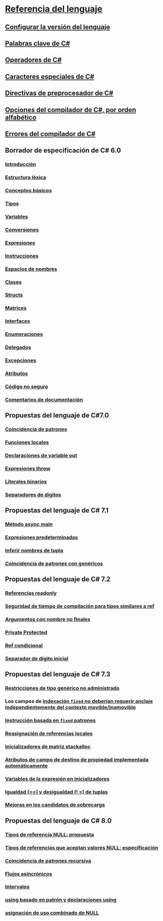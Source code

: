 # [Referencia del lenguaje](index.md)
## [Configurar la versión del lenguaje](configure-language-version.md)
## [Palabras clave de C#](keywords/)
## [Operadores de C#](operators/)
## [Caracteres especiales de C#](tokens/)

## [Directivas de preprocesador de C#](preprocessor-directives/)
## [Opciones del compilador de C#, por orden alfabético](compiler-options/)
## [Errores del compilador de C#](compiler-messages/)
## Borrador de especificación de C# 6.0
### [Introducción](../../../_csharplang/spec/introduction.md)
### [Estructura léxica](../../../_csharplang/spec/lexical-structure.md)
### [Conceptos básicos](../../../_csharplang/spec/basic-concepts.md)
### [Tipos](../../../_csharplang/spec/types.md)
### [Variables](../../../_csharplang/spec/variables.md)
### [Conversiones](../../../_csharplang/spec/conversions.md)
### [Expresiones](../../../_csharplang/spec/expressions.md)
### [Instrucciones](../../../_csharplang/spec/statements.md)
### [Espacios de nombres](../../../_csharplang/spec/namespaces.md)
### [Clases](../../../_csharplang/spec/classes.md)
### [Structs](../../../_csharplang/spec/structs.md)
### [Matrices](../../../_csharplang/spec/arrays.md)
### [Interfaces](../../../_csharplang/spec/interfaces.md)
### [Enumeraciones](../../../_csharplang/spec/enums.md)
### [Delegados](../../../_csharplang/spec/delegates.md)
### [Excepciones](../../../_csharplang/spec/exceptions.md)
### [Atributos](../../../_csharplang/spec/attributes.md)
### [Código no seguro](../../../_csharplang/spec/unsafe-code.md)
### [Comentarios de documentación](../../../_csharplang/spec/documentation-comments.md)
## Propuestas del lenguaje de C#7.0
### [Coincidencia de patrones](../../../_csharplang/proposals/csharp-7.0/pattern-matching.md)
### [Funciones locales](../../../_csharplang/proposals/csharp-7.0/local-functions.md)
### [Declaraciones de variable out](../../../_csharplang/proposals/csharp-7.0/out-var.md)
### [Expresiones throw](../../../_csharplang/proposals/csharp-7.0/throw-expression.md)
### [Literales binarios](../../../_csharplang/proposals/csharp-7.0/binary-literals.md)
### [Separadores de dígitos](../../../_csharplang/proposals/csharp-7.0/digit-separators.md)
## Propuestas del lenguaje de C# 7.1
### [Método async main](../../../_csharplang/proposals/csharp-7.1/async-main.md)
### [Expresiones predeterminadas](../../../_csharplang/proposals/csharp-7.1/target-typed-default.md)
### [Inferir nombres de tupla](../../../_csharplang/proposals/csharp-7.1/infer-tuple-names.md)
### [Coincidencia de patrones con genéricos](../../../_csharplang/proposals/csharp-7.1/generics-pattern-match.md)
## Propuestas del lenguaje de C# 7.2
### [Referencias readonly](../../../_csharplang/proposals/csharp-7.2/readonly-ref.md)
### [Seguridad de tiempo de compilación para tipos similares a ref](../../../_csharplang/proposals/csharp-7.2/span-safety.md)
### [Argumentos con nombre no finales](../../../_csharplang/proposals/csharp-7.2/non-trailing-named-arguments.md)
### [Private Protected](../../../_csharplang/proposals/csharp-7.2/private-protected.md)
### [Ref condicional](../../../_csharplang/proposals/csharp-7.2/conditional-ref.md)
### [Separador de dígito inicial](../../../_csharplang/proposals/csharp-7.2/leading-separator.md)
## Propuestas del lenguaje de C# 7.3
### [Restricciones de tipo genérico no administrado](../../../_csharplang/proposals/csharp-7.3/blittable.md)
### Los campos de [indexación `fixed` no deberían requerir anclaje independientemente del contexto movible/inamovible](../../../_csharplang/proposals/csharp-7.3/indexing-movable-fixed-fields.md)
### [Instrucción basada en `fixed` patrones](../../../_csharplang/proposals/csharp-7.3/pattern-based-fixed.md)
### [Reasignación de referencias locales](../../../_csharplang/proposals/csharp-7.3/ref-local-reassignment.md)
### [Inicializadores de matriz stackalloc](../../../_csharplang/proposals/csharp-7.3/stackalloc-array-initializers.md)
### [Atributos de campo de destino de propiedad implementada automáticamente](../../../_csharplang/proposals/csharp-7.3/auto-prop-field-attrs.md)
### [Variables de la expresión en inicializadores](../../../_csharplang/proposals/csharp-7.3/expression-variables-in-initializers.md)
### [Igualdad (==) y desigualdad (! =) de tuplas](../../../_csharplang/proposals/csharp-7.3/tuple-equality.md)
### [Mejoras en los candidatos de sobrecarga](../../../_csharplang/proposals/csharp-7.3/improved-overload-candidates.md)
## Propuestas del lenguaje de C# 8.0
### [Tipos de referencia NULL: propuesta](../../../_csharplang/proposals/csharp-8.0/nullable-reference-types.md)
### [Tipos de referencias que aceptan valores NULL: especificación](../../../_csharplang/proposals/csharp-8.0/nullable-reference-types-specification.md)
### [Coincidencia de patrones recursiva](../../../_csharplang/proposals/csharp-8.0/patterns.md)
### [Flujos asincrónicos](../../../_csharplang/proposals/csharp-8.0/async-streams.md)
### [Intervalos](../../../_csharplang/proposals/csharp-8.0/ranges.md)
### [using basado en patrón y declaraciones using](../../../_csharplang/proposals/csharp-8.0/using.md)
### [asignación de uso combinado de NULL](../../../_csharplang/proposals/csharp-8.0/null-coalescing-assignment.md)

